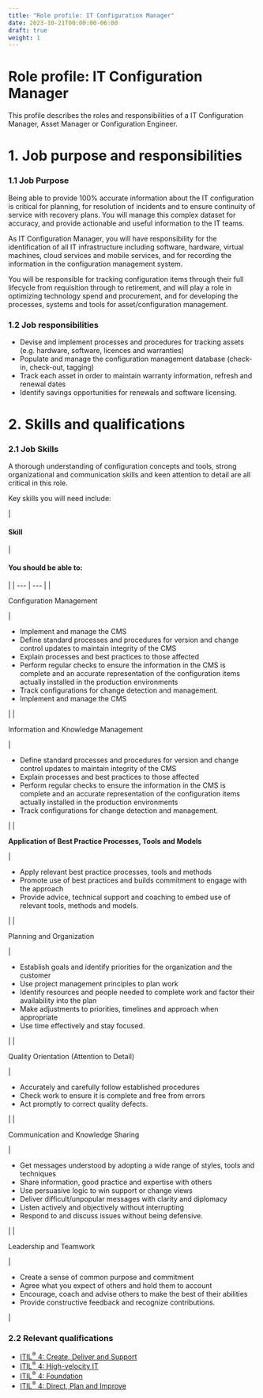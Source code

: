 ```yaml
---
title: "Role profile: IT Configuration Manager"
date: 2023-10-21T00:00:00-06:00
draft: true
weight: 1
---
```


# Role profile: IT Configuration Manager
This profile describes the roles and responsibilities of a IT Configuration Manager, Asset Manager or Configuration Engineer.

# 1. Job purpose and responsibilities
### 1.1 Job Purpose
Being able to provide 100% accurate information about the IT configuration is critical for planning, for resolution of incidents and to ensure continuity of service with recovery plans. You will manage this complex dataset for accuracy, and provide actionable and useful information to the IT teams.

As IT Configuration Manager, you will have responsibility for the identification of all IT infrastructure including software, hardware, virtual machines, cloud services and mobile services, and for recording the information in the configuration management system.

You will be responsible for tracking configuration items through their full lifecycle from requisition through to retirement, and will play a role in optimizing technology spend and procurement, and for developing the processes, systems and tools for asset/configuration management.

### 1.2 Job responsibilities
* Devise and implement processes and procedures for tracking assets (e.g. hardware, software, licences and warranties)
* Populate and manage the configuration management database (check-in, check-out, tagging)
* Track each asset in order to maintain warranty information, refresh and renewal dates
* Identify savings opportunities for renewals and software licensing.

# 2. Skills and qualifications
### 2.1 Job Skills
A thorough understanding of configuration concepts and tools, strong organizational and communication skills and keen attention to detail are all critical in this role.

Key skills you will need include:

| 
#### **Skill**
 | 

#### **You should be able to:**
 |
| --- | --- |
| 

Configuration Management

 | 

* Implement and manage the CMS
* Define standard processes and procedures for version and change control updates to maintain integrity of the CMS
* Explain processes and best practices to those affected
* Perform regular checks to ensure the information in the CMS is complete and an accurate representation of the configuration items actually installed in the production environments
* Track configurations for change detection and management.
* Implement and manage the CMS

 |
| 

Information and Knowledge Management

 | 

* Define standard processes and procedures for version and change control updates to maintain integrity of the CMS
* Explain processes and best practices to those affected
* Perform regular checks to ensure the information in the CMS is complete and an accurate representation of the configuration items actually installed in the production environments
* Track configurations for change detection and management.

 |
| 

**Application of Best Practice Processes, Tools and Models**

 | 

* Apply relevant best practice processes, tools and methods
* Promote use of best practices and builds commitment to engage with the approach
* Provide advice, technical support and coaching to embed use of relevant tools, methods and models.

 |
| 

Planning and Organization

 | 

* Establish goals and identify priorities for the organization and the customer
* Use project management principles to plan work
* Identify resources and people needed to complete work and factor their availability into the plan
* Make adjustments to priorities, timelines and approach when appropriate
* Use time effectively and stay focused.

 |
| 

Quality Orientation (Attention to Detail)

 | 

* Accurately and carefully follow established procedures
* Check work to ensure it is complete and free from errors
* Act promptly to correct quality defects.

 |
| 

Communication and Knowledge Sharing

 | 

* Get messages understood by adopting a wide range of styles, tools and techniques
* Share information, good practice and expertise with others
* Use persuasive logic to win support or change views
* Deliver difficult/unpopular messages with clarity and diplomacy
* Listen actively and objectively without interrupting
* Respond to and discuss issues without being defensive.

 |
| 

Leadership and Teamwork

 | 

* Create a sense of common purpose and commitment
* Agree what you expect of others and hold them to account
* Encourage, coach and advise others to make the best of their abilities
* Provide constructive feedback and recognize contributions.

 |

### 2.2 Relevant qualifications
* [ITIL<sup>®</sup> 4: Create, Deliver and Support](https://www.axelos.com/certifications/itil-service-management/managing-professional/create-deliver-and-support)
* [ITIL<sup>®</sup> 4: High-velocity IT](https://www.axelos.com/certifications/itil-service-management/managing-professional/high-velocity-it)
* [ITIL<sup>®</sup> 4: Foundation](https://www.axelos.com/certifications/itil-service-management/itil-4-foundation)
* [ITIL<sup>®</sup> 4: Direct, Plan and Improve](https://www.axelos.com/certifications/itil-service-management/managing-professional/direct-plan-and-improve)
